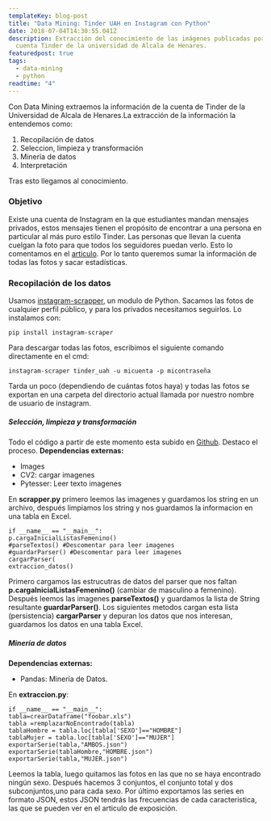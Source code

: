 ```yaml
---
templateKey: blog-post
title: "Data Mining: Tinder UAH en Instagram con Python"
date: 2018-07-04T14:30:55.041Z
description: Extracción del conocimiento de las imágenes publicadas por la
  cuenta Tinder de la universidad de Alcala de Henares.
featuredpost: true
tags:
  - data-mining
  - python
readtime: "4"
---
```

Con Data Mining extraemos la información de la cuenta de Tinder de la Universidad de Alcala de Henares.La extracción de la información la entendemos como:

1. Recopilación de datos
2. Seleccion, limpieza y transformación
3. Minería de datos
4. Interpretación

Tras esto llegamos al conocimiento.

### Objetivo

Existe una cuenta de Instagram en la que estudiantes mandan mensajes privados, estos mensajes tienen el propósito de encontrar a una persona en particular al más puro estilo Tinder. Las personas que llevan la cuenta cuelgan la foto para que todos los seguidores puedan verlo. Esto lo comentamos en el [articulo](https://zamarweb.web.app/article/0). Por lo tanto queremos sumar la información de todas las fotos y sacar estadísticas.

### Recopilación de los datos

Usamos [instagram-scrapper](https://www.instagram.com/tinder_uah/), un modulo de Python. Sacamos las fotos de cualquier perfil público, y para los privados necesitamos seguirlos. Lo instalamos con:

```
pip install instagram-scraper
```

Para descargar todas las fotos, escribimos el siguiente comando directamente en el cmd:

```
instagram-scraper tinder_uah -u micuenta -p micontraseña  
```

Tarda un poco (dependiendo de cuántas fotos haya) y todas las fotos se exportan en una carpeta del directorio actual llamada por nuestro nombre de usuario de instagram.

##### Selección, limpieza y transformación

Todo el código a partir de este momento esta subido en [Github](https://github.com/HetheMan/Tinder_Instagram_Mining). Destaco el proceso. **Dependencias externas:**

* Images
* CV2: cargar imagenes
* Pytesser: Leer texto imagenes

En **scrapper.py** primero leemos las imagenes y guardamos los string en un archivo, después limpiamos los string y nos guardamos la informacion en una tabla en Excel.

```
if __name__ == "__main__":
p.cargaInicialListasFemenino()
#parseTextos() #Descomentar para leer imagenes
#guardarParser() #Descomentar para leer imagenes
cargarParser(
extraccion_datos()
```

Primero cargamos las estrucutras de datos del parser que nos faltan **p.cargaInicialListasFemenino()** (cambiar de masculino a femenino). Después leemos las imagenes **parseTextos()** y guardamos la lista de String resultante **guardarParser()**. Los siguientes metodos cargan esta lista (persistencia) **cargarParser** y depuran los datos que nos interesan, guardamos los datos en una tabla Excel.

##### Minería de datos

**Dependencias externas:**

* Pandas: Minería de Datos.

En **extraccion.py**:

```
if __name__ == "__main__":
tabla=crearDataframe("foobar.xls")
tabla =remplazarNoEncontrado(tabla)
tablaHombre = tabla.loc[tabla['SEXO']=="HOMBRE"]
tablaMujer = tabla.loc[tabla['SEXO']=="MUJER"]
exportarSerie(tabla,"AMBOS.json")
exportarSerie(tablaHombre,"HOMBRE.json")
exportarSerie(tabla,"MUJER.json")
```

Leemos la tabla, luego quitamos las fotos en las que no se haya encontrado ningún sexo. Después hacemos 3 conjuntos, el conjunto total y dos subconjuntos,uno para cada sexo. Por último exportamos las series en formato JSON, estos JSON tendrás las frecuencias de cada caracteristica, las que se pueden ver en el articulo de exposición.